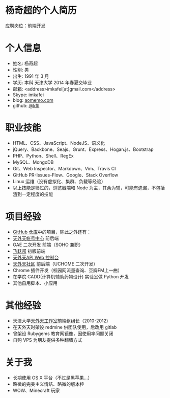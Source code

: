 # 杨奇超的个人简历

应聘岗位：前端开发

# 个人信息

- 姓名: 杨奇超
- 性别: 男
- 出生: 1991 年 3 月
- 学历: 本科 天津大学 2014 年春夏交毕业
- 邮箱: &lt;address&gt;imkafei[at]gmail.com&lt;/address&gt;
- Skype: imkafei
- blog: [aomemo.com](http://aomemo.com)
- github: [@kfll](https://github.com/kfll)

# 职业技能

- HTML、CSS、JavaScript、NodeJS、语义化
- jQuery、Backbone、Seajs、Grunt、Express、Hogan.js、Bootstrap
- PHP、Python、Shell、RegEx
- MySQL、MongoDB
- Git、Web Inspector、Markdown、Vim、Travis CI
- GitHub PR-Issues-Flow、Google、Stack Overflow
- Linux 运维（没有虚拟化、集群、负载等经验）
- 以上技能是筛过的，浏览器端和 Node 为主，其余为辅，可能有遗漏，不包括渣到一定程度的技能

# 项目经验

- [GitHub 仓库](https://github.com/kfll)中的项目，除此之外还有：
- [天外天帐号中心](http://www.twt.edu.cn/account) 前后端
- OAE 二次开发 前端（SOHO 兼职）
- [飞跃邦](http://www.feiyuebang.com) 初版前端
- [天外天API Web 控制台](http://www.twt.edu.cn/api/demo)
- [天外天社区](http://www.twt.edu.cn/ihome) 前后端（UCHOME 二次开发）
- Chrome 插件开发（校园网流量查询、豆瓣FM上一曲）
- 在学院 CADD(计算机辅助药物设计) 实验室做 Python 开发
- 其他自用脚本、小应用

# 其他经验

- 天津大学[天外天工作室](http://www.twt.edu.cn)前端组组长（2010-2012）
- 在天外天时架设 redmine 供团队使用，后改用 gitlab
- 曾架设 Rubygems 教育网镜像，因使用率问题关闭
- 自购 VPS 为朋友提供多种翻墙方式

# 关于我

- 长期使用 OS X 平台（不过是黑苹果...）
- 略微的完美主义情结、略微的版本控
- WOW、Minecraft 玩家

